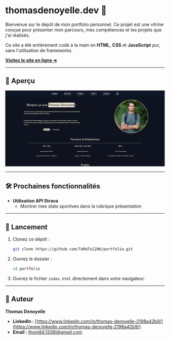 # thomasdenoyelle.dev 🚀

Bienvenue sur le dépôt de mon portfolio personnel. Ce projet est une vitrine conçue pour présenter mon parcours, mes compétences et les projets que j'ai réalisés.

Ce site a été entièrement codé à la main en **HTML**, **CSS** et **JavaScript** pur, sans l'utilisation de frameworks.

**[Visitez le site en ligne ➔](https://thomasdenoyelle.dev)**

---

## 📸 Aperçu

![Aperçu du portfolio](img/CaptureSite.png)

---


## 🛠️ Prochaines fonctionnalités 

* **Utilisation API Strava**
    * Montrer mes stats sportives dans la rubrique présentation


---

## 🚀 Lancement

1.  Clonez ce dépôt :
    ```bash
    git clone https://github.com/ToMaTo1206/portfolio.git
    ```
2.  Ouvrez le dossier :
    ```bash
    cd portfolio
    ```
3.  Ouvrez le fichier `index.html` directement dans votre navigateur.

---

## 👤 Auteur

**Thomas Denoyelle**

* **LinkedIn :** [https://www.linkedin.com/in/thomas-denoyelle-2198a42b9/](https://www.linkedin.com/in/thomas-denoyelle-2198a42b9/)
* **Email :** [thom84.1206l@gmail.com](mailto:thom84.1206l@gmail.com)